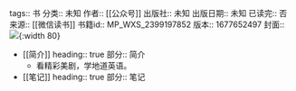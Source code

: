 tags:: 书
分类:: 未知
作者:: [[公众号]]
出版社:: 未知
出版日期:: 未知
已读完:: 否
来源:: [[微信读书]]
书籍id:: MP_WXS_2399197852
版本:: 1677652497
封面:: ![](http://wx.qlogo.cn/mmhead/Q3auHgzwzM4zQoo8MJlo5f202cMGq1vicFfNqn4cpPmibL2iaFgOugVXA/0){:width 80}

- [[简介]]
  heading:: true
  部分:: 简介
	- 看精彩美剧，学地道英语。
- [[笔记]]
  heading:: true
  部分:: 笔记